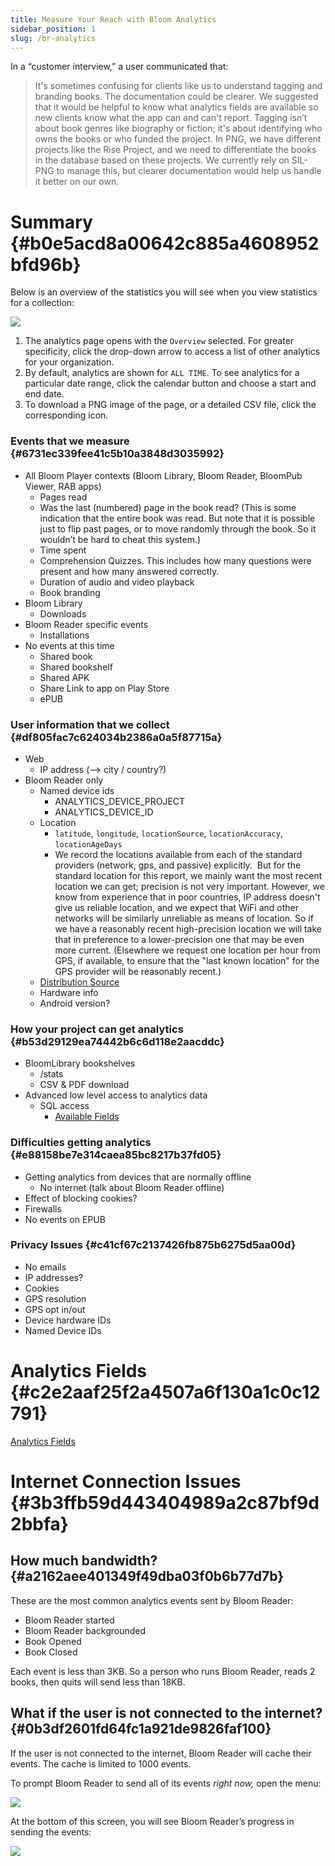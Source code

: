 ```yaml
---
title: Measure Your Reach with Bloom Analytics
sidebar_position: 1
slug: /br-analytics
---
```




In a “customer interview,” a user communicated that:


> It's sometimes confusing for clients like us to understand tagging and branding books. The documentation could be clearer. We suggested that it would be helpful to know what analytics fields are available so new clients know what the app can and can't report. Tagging isn’t about book genres like biography or fiction; it's about identifying who owns the books or who funded the project. In PNG, we have different projects like the Rise Project, and we need to differentiate the books in the database based on these projects. We currently rely on SIL-PNG to manage this, but clearer documentation would help us handle it better on our own.


# Summary {#b0e5acd8a00642c885a4608952bfd96b}


Below is an overview of the statistics you will see when you view statistics for a collection:


![](./br-analytics.c1d02cb6-1524-494c-8885-9eeede9c78c3.png)

1. The analytics page opens with the `Overview` selected. For greater specificity, click the drop-down arrow to access a list of other analytics for your organization.
2. By default, analytics are shown for `ALL TIME`. To see analytics for a particular date range, click the calendar button and choose a start and end date.
3. To download a PNG image of the page, or a detailed CSV file, click the corresponding icon.

### Events that we measure {#6731ec339fee41c5b10a3848d3035992}

- All Bloom Player contexts (Bloom Library, Bloom Reader, BloomPub Viewer, RAB apps)
	- Pages read
	- Was the last (numbered) page in the book read? (This is some indication that the entire book was read. But note that it is possible just to flip past pages, or to move randomly through the book. So it wouldn’t be hard to cheat this system.)
	- Time spent
	- Comprehension Quizzes. This includes how many questions were present and how many answered correctly.
	- Duration of audio and video playback
	- Book branding
- Bloom Library
	- Downloads
- Bloom Reader specific events
	- Installations
- No events at this time
	- Shared book
	- Shared bookshelf
	- Shared APK
	- Share Link to app on Play Store
	- ePUB

### User information that we collect {#df805fac7c624034b2386a0a5f87715a}

- Web
	- IP address (--> city / country?)
- Bloom Reader only
	- Named device ids
		- ANALYTICS_DEVICE_PROJECT
		- ANALYTICS_DEVICE_ID
	- Location
		- `latitude`, `longitude`, `locationSource`, `locationAccuracy`, `locationAgeDays`
		- We record the locations available from each of the standard providers (network, gps, and passive) explicitly.  But for the standard location for this report, we mainly want the most recent location we can get; precision is not very important. 
		However, we know from experience that in poor countries, IP address doesn't give us reliable location, and we expect that WiFi and other networks will be similarly unreliable as means of location. So if we have a reasonably recent high-precision location we will take that in preference to a lower-precision one that may be even more current. (Elsewhere we request one location per hour from GPS, if available, to ensure that the "last known location" for the GPS provider will be reasonably recent.)
	- [Distribution Source](/bloom-reader-distribution-tags)
	- Hardware info
	- Android version?

### How your project can get analytics {#b53d29129ea74442b6c6d118e2aacddc}

- BloomLibrary bookshelves
	- /stats
	- CSV & PDF download
- Advanced low level access to analytics data
	- SQL access
		- [Available Fields](/analytic-fields)

### Difficulties getting analytics {#e88158be7e314caea85bc8217b37fd05}

- Getting analytics from devices that are normally offline
	- No internet (talk about Bloom Reader offline)
- Effect of blocking cookies?
- Firewalls
- No events on EPUB

### Privacy Issues {#c41cf67c2137426fb875b6275d5aa00d}

- No emails
- IP addresses?
- Cookies
- GPS resolution
- GPS opt in/out
- Device hardware IDs
- Named Device IDs

# Analytics Fields {#c2e2aaf25f2a4507a6f130a1c0c12791}


[Analytics Fields](/analytic-fields)


# Internet Connection Issues {#3b3ffb59d443404989a2c87bf9d2bbfa}


## How much bandwidth? {#a2162aee401349f49dba03f0b6b77d7b}


These are the most common analytics events sent by Bloom Reader:

- Bloom Reader started
- Bloom Reader backgrounded
- Book Opened
- Book Closed

Each event is less than 3KB. So a person who runs Bloom Reader, reads 2 books, then quits will send less than 18KB.


## What if the user is not connected to the internet? {#0b3df2601fd64fc1a921de9826faf100}


If the user is not connected to the internet, Bloom Reader will cache their events. The cache is limited to 1000 events.


To prompt Bloom Reader to send all of its events _right now,_ open the menu:


![](./br-analytics.d1a0f157-98cf-4b9d-98e4-6484fc4b5db7.png)


At the bottom of this screen, you will see Bloom Reader’s progress in sending the events:


![](./br-analytics.c0efd0ed-abb1-45b0-9158-1a2a64ddf92b.png)

